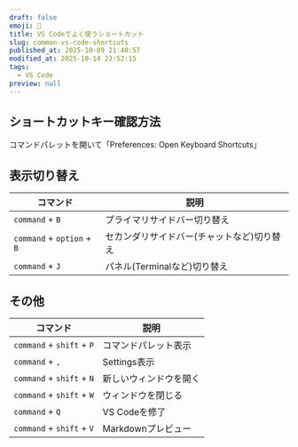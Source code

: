 ```yaml
---
draft: false
emoji: 🚆
title: VS Codeでよく使うショートカット
slug: common-vs-code-shortcuts
published_at: 2025-10-09 21:40:57
modified_at: 2025-10-14 23:52:15
tags:
  - VS Code
preview: null
---
```


## ショートカットキー確認方法

コマンドパレットを開いて「Preferences: Open Keyboard Shortcuts」

## 表示切り替え

| コマンド                   | 説明                                       |
| -------------------------- | ------------------------------------------ |
| `command` + `B`            | プライマリサイドバー切り替え               |
| `command` + `option` + `B` | セカンダリサイドバー(チャットなど)切り替え |
| `command` + `J`            | パネル(Terminalなど)切り替え               |

## その他

| コマンド                  | 説明                   |
| ------------------------- | ---------------------- |
| `command` + `shift` + `P` | コマンドパレット表示   |
| `command` + `,`           | Settings表示           |
| `command` + `shift` + `N` | 新しいウィンドウを開く |
| `command` + `shift` + `W` | ウィンドウを閉じる     |
| `command` + `Q`           | VS Codeを修了          |
| `command` + `shift` + `V` | Markdownプレビュー     |
